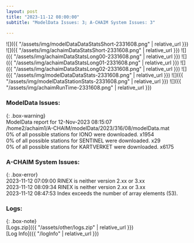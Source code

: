 ```yaml
---
layout: post
title: "2023-11-12 08:00:00"
subtitle: "ModelData Issues: 3; A-CHAIM System Issues: 3"

---
```


![]({{ "/assets/img/modelDataDataStatsShort-2331608.png" | relative_url }})
![]({{ "/assets/img/achaimDataStatsShort-2331608.png" | relative_url }})
![]({{ "/assets/img/achaimDataStatsLong00-2331608.png" | relative_url }})
![]({{ "/assets/img/achaimDataStatsLong01-2331608.png" | relative_url }})
![]({{ "/assets/img/achaimDataStatsLong02-2331608.png" | relative_url }})
![]({{ "/assets/img/modelDataDataStats-2331608.png" | relative_url }})
![]({{ "/assets/img/modelDataStationStats-2331608.png" | relative_url }})
![]({{ "/assets/img/achaimRunTime-2331608.png" | relative_url }})


### ModelData Issues:  
  
{: .box-warning}  
 ModelData report for 12-Nov-2023 08:15:07   
 /home2/achaim1/A-CHAIM/modelData/2023/316/08/modelData.mat   
 0% of all possible stations for IONO were downloaded. x1954   
 0% of all possible stations for SENTINEL were downloaded. x29   
 0% of all possible stations for KARTVERKET were downloaded. x6175   
  
### A-CHAIM System Issues:  
  
{: .box-error}  
2023-11-12 07:09:00 RINEX is neither version 2.xx or 3.xx  
2023-11-12 08:09:34 RINEX is neither version 2.xx or 3.xx  
2023-11-12 08:47:53 Index exceeds the number of array elements (53).  

### Logs:  
  
{: .box-note}  
[Logs.zip]({{ "/assets/other/logs.zip" | relative_url }})  
[Log Info]({{ "/logInfo" | relative_url }})  
